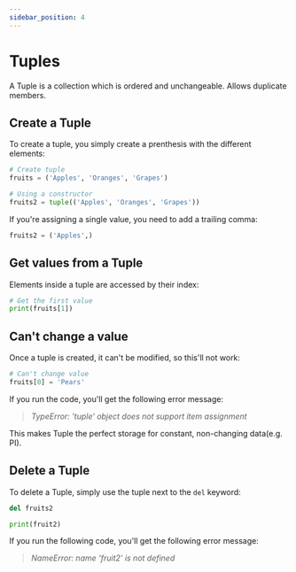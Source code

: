 ```yaml
---
sidebar_position: 4
---
```


# Tuples
A Tuple is a collection which is ordered and unchangeable. Allows duplicate members.

## Create a Tuple
To create a tuple, you simply create a prenthesis with the different elements:
```python title="my-python-app/tuples_sets.py"
# Create tuple
fruits = ('Apples', 'Oranges', 'Grapes')

# Using a constructor
fruits2 = tuple(('Apples', 'Oranges', 'Grapes'))
```

If you're assigning a single value, you need to add a trailing comma:
```python title="my-python-app/tuples_sets.py"
fruits2 = ('Apples',)
```

## Get values from a Tuple
Elements inside a tuple are accessed by their index:
```python title="my-python-app/lists.py"
# Get the first value
print(fruits[1])
```

## Can't change a value
Once a tuple is created, it can't be modified, so this'll not work:
```python title="my-python-app/lists.py"
# Can't change value
fruits[0] = 'Pears'
```
If you run the code, you'll get the following error message:

> *TypeError: 'tuple' object does not support item assignment*

This makes Tuple the perfect storage for constant, non-changing data(e.g. PI).

## Delete a Tuple
To delete a Tuple, simply use the tuple next to the `del` keyword:
```python title="my-python-app/lists.py"
del fruits2

print(fruit2)
```
If you run the following code, you'll get the following error message:

> *NameError: name 'fruit2' is not defined*


